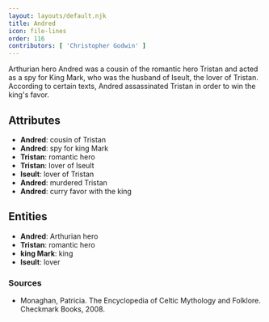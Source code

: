```yaml
---
layout: layouts/default.njk
title: Andred
icon: file-lines
order: 116
contributors: [ 'Christopher Godwin' ]
---
```

Arthurian hero Andred was a cousin of the romantic hero Tristan and acted as a spy for King Mark, who was the husband of Iseult, the lover of Tristan. According to certain texts, Andred assassinated Tristan in order to win the king's favor.

## Attributes

- **Andred**: cousin of Tristan
- **Andred**: spy for king Mark
- **Tristan**: romantic hero
- **Tristan**: lover of Iseult
- **Iseult**: lover of Tristan
- **Andred**: murdered Tristan
- **Andred**: curry favor with the king

## Entities

- **Andred**: Arthurian hero
- **Tristan**: romantic hero
- **king Mark**: king
- **Iseult**: lover

### Sources

- Monaghan, Patricia. The Encyclopedia of Celtic Mythology and Folklore. Checkmark Books, 2008.

